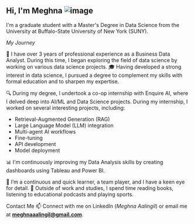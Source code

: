 ## Hi, I'm Meghna ![image](https://github.com/user-attachments/assets/02adb68f-e197-4937-95e4-6e3de8499c0d)


<!--
**MeghnaAaalingil/MeghnaAaalingil** is a ✨ _special_ ✨ repository because its `README.md` (this file) appears on your GitHub profile.

Here are some ideas to get you started:

- 🔭 I’m currently working on ...
- 🌱 I’m currently learning ...
- 👯 I’m looking to collaborate on ...
- 🤔 I’m looking for help with ...
- 💬 Ask me about ...
- 📫 How to reach me: ...
- 😄 Pronouns: ...
- ⚡ Fun fact: ...
-->

I'm a graduate student with a Master's Degree in Data Science from the University at Buffalo-State University of New York (SUNY).

*My Journey*

💼 I have over 3 years of professional experience as a Business Data Analyst. During this time, I began exploring the field of data science by working on various data science projects.
🎓 Having developed a strong interest in data science, I pursued a degree to complement my skills with formal education and to sharpen my expertise.

🔍 During my degree, I undertook a co-op internship with Enquire AI, where I delved deep into AI/ML and Data Science projects. During my internship, I worked on several interesting projects, including:

- Retrieval-Augmented Generation (RAG)
- Large Language Model (LLM) integration
- Multi-agent AI workflows
- Fine-tuning
- API development
- Model deployment

📊 I'm continuously improving my Data Analysis skills by creating dashboards using Tableau and Power BI.

🌟 I’m a continuous and quick learner, a team player, and I have a keen eye for detail.
🔬 Outside of work and studies, I spend time reading books, listening to educational podcasts and playing sports.

Contact Me
📫 Connect with me on LinkedIn (*Meghna Aalingil*) or email me at **meghnaaalingil@gmail.com**.
